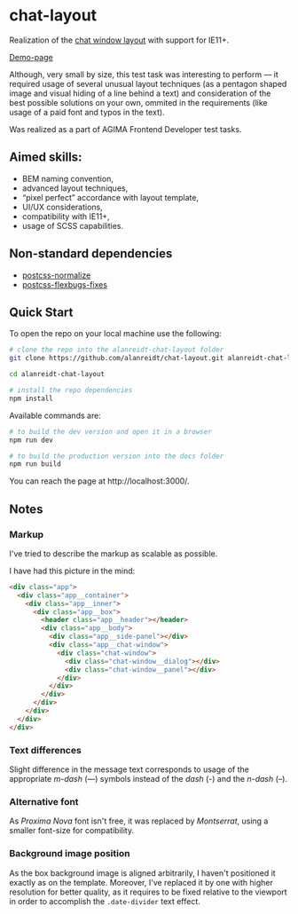 # chat-layout
Realization of the [chat window layout](https://www.figma.com/file/aXI1GkPvjq0o8QqpmlMw0Jr9/test) with support for IE11+.

[Demo-page](https://alanreidt.github.io/chat-layout/)

Although, very small by size, this test task was interesting to perform — it required usage of several unusual layout techniques (as a pentagon shaped image and visual hiding of a line behind a text) and consideration of the best possible solutions on your own, ommited in the requirements (like usage of a paid font and typos in the text).

Was realized as a part of AGIMA Frontend Developer test tasks.

## Aimed skills:
- BEM naming convention,
- advanced layout techniques,
- “pixel perfect” accordance with layout template,
- UI/UX considerations,
- compatibility with IE11+,
- usage of SCSS capabilities.

## Non-standard dependencies
- [postcss-normalize](https://github.com/csstools/postcss-normalize)
- [postcss-flexbugs-fixes](https://github.com/luisrudge/postcss-flexbugs-fixes)

## Quick Start
To open the repo on your local machine use the following:
```bash
# clone the repo into the alanreidt-chat-layout folder
git clone https://github.com/alanreidt/chat-layout.git alanreidt-chat-layout

cd alanreidt-chat-layout

# install the repo dependencies
npm install
```

Available commands are:
```bash
# to build the dev version and open it in a browser
npm run dev

# to build the production version into the docs folder
npm run build
```

You can reach the page at http://localhost:3000/.

## Notes
### Markup
I've tried to describe the markup as scalable as possible.

I have had this picture in the mind:
```html
<div class="app">
  <div class="app__container">
    <div class="app__inner">
      <div class="app__box">
        <header class="app__header"></header>
        <div class="app__body">
          <div class="app__side-panel"></div>
          <div class="app__chat-window">
            <div class="chat-window">
              <div class="chat-window__dialog"></div>
              <div class="chat-window__panel"></div>
            </div>
          </div>
        </div>
      </div>
    </div>
  </div>
</div>
```
### Text differences
Slight difference in the message text corresponds to usage of the appropriate *m-dash* (—) symbols instead of the *dash* (-) and the *n-dash* (–).

### Alternative font
As *Proxima Nova* font isn't free, it was replaced by *Montserrat*, using a smaller font-size for compatibility.

### Background image position
As the box background image is aligned arbitrarily, I haven't positioned it exactly as on the template. Moreover, I've replaced it by one with higher resolution for better quality, as it requires to be fixed relative to the viewport in order to accomplish the `.date-divider` text effect.
